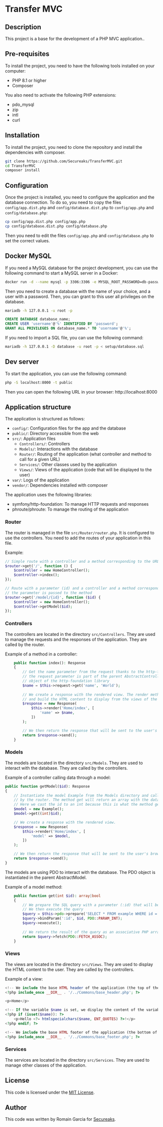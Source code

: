 # Transfer MVC

## Description

This project is a base for the development of a PHP MVC application..

## Pre-requisites

To install the project, you need to have the following tools installed on your computer:

- PHP 8.1 or higher
- Composer

You also need to activate the following PHP extensions:

- pdo_mysql
- zip
- intl
- curl

## Installation

To install the project, you need to clone the repository and install the dependencies with composer.

```bash
git clone https://github.com/Secureaks/TransferMVC.git
cd TransferMVC
composer install
```

## Configuration

Once the project is installed, you need to configure the application and the database connection. To do so, you need
to copy the files `config/app.dist.php` and `config/database.dist.php` to `config/app.php` and `config/database.php`:

```bash
cp config/app.dist.php config/app.php
cp config/database.dist.php config/database.php
```

Then you need to edit the files `config/app.php` and `config/database.php` to set the correct values.

## Docker MySQL

If you need a MySQL database for the project development, you can use the following command to start a MySQL server
in a Docker:

```bash
docker run -d --name mysql -p 3306:3306 -e MYSQL_ROOT_PASSWORD=db-password mysql
```

Then you need to create a database with the name of your choice, and a user with a password. Then, you can grant to
this user all privileges on the database.

```bash
mariadb -h 127.0.0.1 -u root -p
```

```sql
CREATE DATABASE database_name;
CREATE USER 'username'@'%' IDENTIFIED BY 'password';
GRANT ALL PRIVILEGES ON database_name.* TO 'username'@'%';
```

If you need to import a SQL file, you can use the following command:

```bash
mariadb -h 127.0.0.1 -D database -u root -p < setup/database.sql
```

## Dev server

To start the application, you can use the following command:

```bash
php -S localhost:8000 -t public
```

Then you can open the following URL in your browser: http://localhost:8000

## Application structure

The application is structured as follows:

- `config/`: Configuration files for the app and the database
- `public/`: Directory accessible from the web
- `src/`: Application files
    - `Controllers/`: Controllers
    - `Models/`: Interactions with the database
    - `Router/`: Routing of the application (what controller and method to call for a given URL)
    - `Services/`: Other classes used by the application
    - `Views/`: Views of the application (code that will be displayed to the user)
- `var/`: Logs of the application
- `vendor/`: Dependencies installed with composer

The application uses the following libraries:

- symfony/http-foundation: To manage HTTP requests and responses
- phroute/phroute: To manage the routing of the application

### Router

The router is managed in the file `src/Router/router.php`. It is configured to use the controllers. You need to add
the routes of your application in this file.

Example:

```php
// Simple route with a controller and a method corresponding to the URL /
$router->get('/', function () {
    $controller = new HomeController();
    $controller->index();
});

// Route with a parameter (id) and a controller and a method corresponding to the URL /model/{id}
// the parameter is passed to the method
$router->get('/model/{id}', function ($id) {
    $controller = new HomeController();
    $controller->getModel($id);
});
```

### Controllers

The controllers are located in the directory `src/Controllers`. They are used to manage the requests and the responses
of the application. They are called by the router.

Example of a method in a controller:

```php
    public function index(): Response
    {
        // Get the name parameter from the request thanks to the http-foundation library
        // the request parameter is part of the parent AbstractController class and corresponds to the Request
        // object of the http-foundation library
        $name = $this->request->get('name', 'World');
        
        // We create a response with the rendered view. The render method is part of the parent AbstractController
        // and build the HTML content to display from the views of the application located in the Views directory
        $response = new Response(
            $this->render('Home/index', [
                'name' => $name,
            ])
        );

        // We then return the response that will be sent to the user's browser
        return $response->send();
    }
```

### Models

The models are located in the directory `src/Models`. They are used to interact with the database. They are called by
the controllers.

Example of a controller calling data through a model:

```php
public function getModel($id): Response
{
    // Instantiate the model Example from the Models directory and call the method get with the parameter $id provided
    // by the router. The method get will return an array with the data corresponding to the id in the database
    // Here we cast the id to an int because this is what the method get is expecting
    $model = new Example();
    $model->get((int)$id);

    // We create a response with the rendered view.
    $response = new Response(
        $this->render('Home/index', [
            'model' => $model,
        ])
    );

    // We then return the response that will be sent to the user's browser
    return $response->send();
}
```

The models are using PDO to interact with the database. The PDO object is instantiated in the parent AbstractModel.

Example of a model method:

```php
    public function get(int $id): array|bool
    {
        // We prepare the SQL query with a parameter (:id) that will be replaced by the value of the variable $id
        // We then execute the query
        $query = $this->pdo->prepare('SELECT * FROM example WHERE id = :id');
        $query->bindParam(':id', $id, PDO::PARAM_INT);
        $query->execute();
        
        // We return the result of the query as an associative PHP array
        return $query->fetch(PDO::FETCH_ASSOC);
    }
```

### Views

The views are located in the directory `src/Views`. They are used to display the HTML content to the user. They are
called by the controllers.

Example of a view:

```php
<!-- We include the base HTML header of the application (the top of the content) -->
<?php include_once __DIR__ . '/../Commons/base_header.php'; ?>

<p>Home</p>

<!-- If the variable $name is set, we display the content of the variable -->
<?php if (isset($name)): ?>
    <p>Hello <?= htmlspecialchars($name, ENT_QUOTES) ?>!</p>
<?php endif; ?>

<!-- We include the base HTML footer of the application (the bottom of the content) -->
<?php include_once __DIR__ . '/../Commons/base_footer.php'; ?>
```

### Services

The services are located in the directory `src/Services`. They are used to manage other classes of the application.

## License

This code is licensed under the [MIT License](https://opensource.org/licenses/MIT).

## Author

This code was written by Romain Garcia for [Secureaks](https://www.secureaks.com).